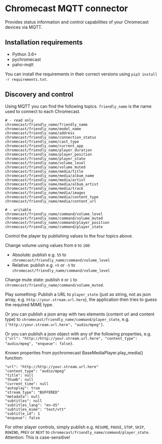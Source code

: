 # Chromecast MQTT connector

Provides status information and control capabilities of your Chromecast devices via MQTT.

## Installation requirements

* Python 3.6+
* pychromecast
* paho-mqtt

You can install the requirements in their correct versions using `pip3 install -r requirements.txt`.

## Discovery and control

Using MQTT you can find the following topics. `friendly_name` is the name used to connect
to each Chromecast.

```
# - read only
chromecast/friendly_name/friendly_name
chromecast/friendly_name/model_name
chromecast/friendly_name/address
chromecast/friendly_name/connection_status
chromecast/friendly_name/cast_type
chromecast/friendly_name/current_app
chromecast/friendly_name/player_duration
chromecast/friendly_name/player_position
chromecast/friendly_name/player_state
chromecast/friendly_name/volume_level
chromecast/friendly_name/volume_muted
chromecast/friendly_name/media/title
chromecast/friendly_name/media/album_name
chromecast/friendly_name/media/artist
chromecast/friendly_name/media/album_artist
chromecast/friendly_name/media/track
chromecast/friendly_name/media/images
chromecast/friendly_name/media/content_type
chromecast/friendly_name/media/content_url

# - writable
chromecast/friendly_name/command/volume_level
chromecast/friendly_name/command/volume_muted
chromecast/friendly_name/command/player_position
chromecast/friendly_name/command/player_state
```

Control the player by publishing values to the four topics above.


Change volume using values from `0` to `100`:

* Absolute: publish e.g. `55` to `chromecast/friendly_name/command/volume_level`
* Relative: publish e.g. `+5` or `-5` to `chromecast/friendly_name/command/volume_level`


Change mute state: publish `0` or `1` to `chromecast/friendly_name/command/volume_muted`.


Play something: Publish a URL to `player_state` (just as string, not as json array, e.g.
`http://your.stream.url.here`), the application then tries to guess the required MIME type.

Or you can publish a json array with two elements (content url and content type) to
`chromecast/friendly_name/command/player_state`, e.g. `["http://your.stream.url.here", "audio/mpeg"]`.

Or you can publish a json object with any of the following properties, e.g.
`{"url": "http://http://your.stream.url.here", "content_type": "audio/mpeg", "enqueue": false}`.

Known properties from pychromecast BaseMediaPlayer.play_media() function:
```
"url": "http://http://your.stream.url.here"
"content_type": "audio/mpeg"
"title": null
"thumb": null
"current_time": null
"autoplay": true
"stream_type": "BUFFERED"
"metadata": null
"subtitles": null
"subtitles_lang": "en-US"
"subtitles_mime": "text/vtt"
"subtitle_id": 1
"enqueue": false
```

For other player controls, simply publish e.g. `RESUME`, `PAUSE`, `STOP`, `SKIP`, `REWIND`,
`PREV` or `NEXT` to `chromecast/friendly_name/command/player_state`. Attention: This is case-sensitive!
